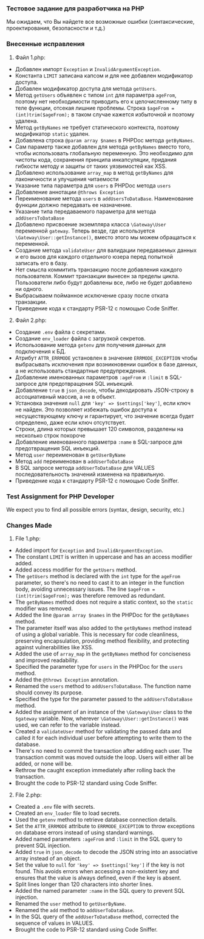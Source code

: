 ### Тестовое задание для разработчика на PHP
Мы ожидаем, что Вы найдете все возможные ошибки (синтаксические, проектирования, безопасности и т.д.)

### Внесенные исправления
 
1. Файл 1.php:
- Добавлен импорт `Exception` и `InvalidArgumentException`.
- Константа `LIMIT` записана капсом и для нее добавлен модификатор доступа.
- Добавлен модификатор доступа для метода `getUsers`.
- Метод `getUsers` объявлен с типом `int` для параметра `ageFrom`, поэтому нет необходимости приводить его к целочисленному типу в теле функции, отсекая лишние проблемы. Строка `$ageFrom = (int)trim($ageFrom);` в таком случае кажется избыточной и поэтому удалена.
- Метод `getByNames` не требует статического контекста, поэтому модификатор `static` удален.
- Добавлена строка `@param array $names` в PHPDoc метода `getByNames`.
- Сам параметр также добавлен для метода `getByNames` вместо того, чтобы использовать глобальную переменную. Это необходимо для чистоты кода, сохранения принципа инкапсуляции, придания гибкости методу и защиты от таких уязвимостей как XSS.
- Добавлено использование `array_map` в метод `getByNames` для лаконичности и улучшения читаемости
- Указание типа параметра для `users` в PHPDoc метода `users`
- Добавление аннотации `@throws Exception`
- Переименование метода `users` в `addUsersToDataBase`. Наименование функции должно передавать ее назначение.
- Указание типа передаваемого параметра для метода `addUsersToDataBase`
- Добавлено присвоение экземпляра класса `\Gateway\User` переменной `gateway`. Теперь везде, где используется `\Gateway\User::getInstance()`, вместо этого мы можем обращаться к переменной.
- Создание метода `validateUser` для валидации передаваемых данных и его вызов для каждого отдельного юзера перед попыткой записать его в базу.
- Нет смысла коммитить транзакцию после добавления каждого пользователя. Коммит транзакции вынесен за пределы цикла. Пользователи либо будут добавлены все, либо не будет добавлено ни одного.
- Выбрасываем пойманное исключение сразу после отката транзакции.
- Приведение кода к стандарту PSR-12 с помощью Code Sniffer.

2. Файл 2.php:
- Создание `.env` файла с секретами.
- Создание `env_loader` файла с загрузкой секретов.
- Использование метода `getenv` для получения данных для подключения к БД.
- Атрибут `ATTR_ERRMODE` установлен в значение `ERRMODE_EXCEPTION` чтобы выбрасывать исключения при возникновении ошибок в базе данных, а не использовать стандартные предупреждения.
- Добавление именованных параметров `:ageFrom` и `:limit` в SQL-запросе для предотвращения SQL инъекций.
- Добавление `true` в `json_decode`, чтобы декодировать JSON-строку в ассоциативный массив, а не в объект.
- Установка значения `null` для `'key' => $settings['key']`, если ключ не найден. Это позволяет избежать ошибок доступа к несуществующему ключу и гарантирует, что значение всегда будет определено, даже если ключ отсутствует.
- Строки, длина которых превышает 120 символов, разделены на несколько строк покороче
- Добавление именованного параметра `:name` в SQL-запросе для предотвращения SQL инъекций.
- Метод `user` переименован в `getUserByName`
- Метод `add` переименован в `addUserToDataBase`
- В SQL запросе метода `addUserToDataBase` для VALUES последовательность значений изменена на правильную.
- Приведение кода к стандарту PSR-12 с помощью Code Sniffer.


### Test Assignment for PHP Developer
We expect you to find all possible errors (syntax, design, security, etc.)

### Changes Made
1. File 1.php:
- Added import for `Exception` and `InvalidArgumentException`.
- The constant `LIMIT` is written in uppercase and has an access modifier added.
- Added access modifier for the `getUsers` method.
- The `getUsers` method is declared with the `int` type for the `ageFrom` parameter, so there's no need to cast it to an integer in the function body, avoiding unnecessary issues. The line `$ageFrom = (int)trim($ageFrom);` was therefore removed as redundant.
- The `getByNames` method does not require a static context, so the `static` modifier was removed.
- Added the line `@param array $names` in the PHPDoc for the `getByNames` method.
- The parameter itself was also added to the `getByNames` method instead of using a global variable. This is necessary for code cleanliness, preserving encapsulation, providing method flexibility, and protecting against vulnerabilities like XSS.
- Added the use of `array_map` in the `getByNames` method for conciseness and improved readability.
- Specified the parameter type for `users` in the PHPDoc for the `users` method.
- Added the `@throws Exception` annotation.
- Renamed the `users` method to `addUsersToDataBase`. The function name should convey its purpose.
- Specified the type for the parameter passed to the `addUsersToDataBase` method.
- Added the assignment of an instance of the `\Gateway\User` class to the `$gateway` variable. Now, wherever `\Gateway\User::getInstance()` was used, we can refer to the variable instead.
- Created a `validateUser` method for validating the passed data and called it for each individual user before attempting to write them to the database.
- There's no need to commit the transaction after adding each user. The transaction commit was moved outside the loop. Users will either all be added, or none will be.
- Rethrow the caught exception immediately after rolling back the transaction.
- Brought the code to PSR-12 standard using Code Sniffer.

2. File 2.php:
- Created a `.env` file with secrets.
- Created an `env_loader` file to load secrets.
- Used the `getenv` method to retrieve database connection details.
- Set the `ATTR_ERRMODE` attribute to `ERRMODE_EXCEPTION` to throw exceptions on database errors instead of using standard warnings.
- Added named parameters `:ageFrom` and `:limit` in the SQL query to prevent SQL injection.
- Added `true` in `json_decode` to decode the JSON string into an associative array instead of an object.
- Set the value to `null` for `'key' => $settings['key']` if the key is not found. This avoids errors when accessing a non-existent key and ensures that the value is always defined, even if the key is absent.
- Split lines longer than 120 characters into shorter lines.
- Added the named parameter `:name` in the SQL query to prevent SQL injection.
- Renamed the `user` method to `getUserByName`.
- Renamed the `add` method to `addUserToDataBase`.
- In the SQL query of the `addUserToDataBase` method, corrected the sequence of values in VALUES.
- Brought the code to PSR-12 standard using Code Sniffer.